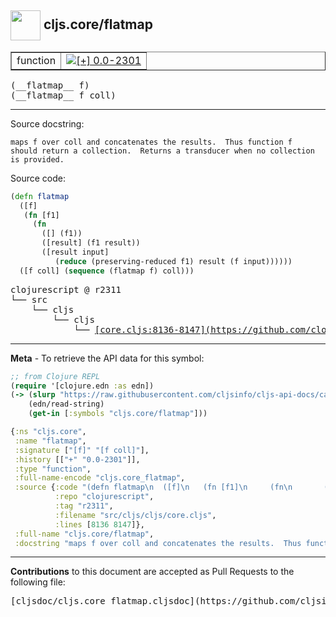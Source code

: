 ## <img width="48px" valign="middle" src="http://i.imgur.com/Hi20huC.png"> cljs.core/flatmap

 <table border="1">
<tr>

<td>function</td>
<td><a href="https://github.com/cljsinfo/cljs-api-docs/tree/0.0-2301"><img valign="middle" alt="[+] 0.0-2301" src="https://img.shields.io/badge/+-0.0--2301-lightgrey.svg"></a> </td>
</tr>
</table>

 <samp>
(__flatmap__ f)<br>
</samp>
 <samp>
(__flatmap__ f coll)<br>
</samp>

---




Source docstring:

```
maps f over coll and concatenates the results.  Thus function f
should return a collection.  Returns a transducer when no collection
is provided.
```

Source code:

```clj
(defn flatmap
  ([f]
   (fn [f1]
     (fn
       ([] (f1))
       ([result] (f1 result))
       ([result input]
          (reduce (preserving-reduced f1) result (f input))))))
  ([f coll] (sequence (flatmap f) coll)))
```

 <pre>
clojurescript @ r2311
└── src
    └── cljs
        └── cljs
            └── <ins>[core.cljs:8136-8147](https://github.com/clojure/clojurescript/blob/r2311/src/cljs/cljs/core.cljs#L8136-L8147)</ins>
</pre>


---

__Meta__ - To retrieve the API data for this symbol:

```clj
;; from Clojure REPL
(require '[clojure.edn :as edn])
(-> (slurp "https://raw.githubusercontent.com/cljsinfo/cljs-api-docs/catalog/cljs-api.edn")
    (edn/read-string)
    (get-in [:symbols "cljs.core/flatmap"]))
```

```clj
{:ns "cljs.core",
 :name "flatmap",
 :signature ["[f]" "[f coll]"],
 :history [["+" "0.0-2301"]],
 :type "function",
 :full-name-encode "cljs.core_flatmap",
 :source {:code "(defn flatmap\n  ([f]\n   (fn [f1]\n     (fn\n       ([] (f1))\n       ([result] (f1 result))\n       ([result input]\n          (reduce (preserving-reduced f1) result (f input))))))\n  ([f coll] (sequence (flatmap f) coll)))",
          :repo "clojurescript",
          :tag "r2311",
          :filename "src/cljs/cljs/core.cljs",
          :lines [8136 8147]},
 :full-name "cljs.core/flatmap",
 :docstring "maps f over coll and concatenates the results.  Thus function f\nshould return a collection.  Returns a transducer when no collection\nis provided."}

```

---

__Contributions__ to this document are accepted as Pull Requests to the following file:

 <pre>
[cljsdoc/cljs.core_flatmap.cljsdoc](https://github.com/cljsinfo/cljs-api-docs/blob/master/cljsdoc/cljs.core_flatmap.cljsdoc)
</pre>

